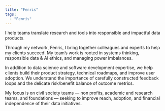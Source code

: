 ```yaml
---
title: "Fenris"
tags: 
  - "Fenris"
---
```

I help teams translate research and tools into responsible and impactful data products. 

Through my network, Fenris, I bring together colleagues and experts to help my clients succeed. My team’s work is rooted in systems thinking, responsible data & AI ethics, and managing power imbalances. 

In addition to data science and software development expertise, we help clients build their product strategy, technical roadmaps, and improve user adoption. We understand the importance of carefully constructed feedback loops and the delicate risk/benefit balance of outcome metrics. 

My focus is on civil society teams &#8212; non profits, academic and research teams, and foundations &#8212; seeking to improve reach, adoption, and financial independence of their data initiatives. 
